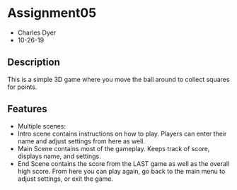 # Assignment05 #
* Charles Dyer
* 10-26-19

## Description ##
This is a simple 3D game where you move the ball around to collect squares for points.

## Features ##
* Multiple scenes:
* Intro scene contains instructions on how to play. Players can enter their name and adjust settings from here as well.
* Main Scene contains most of the gameplay. Keeps track of score, displays name, and settings.
* End Scene contains the score from the LAST game as well as the overall high score. From here you can play again, go back to the main menu to adjust settings, or exit the game.
 

 

